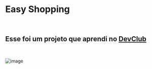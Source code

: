 <h1>Easy Shopping</h1>
<br>
<h2>Esse foi um projeto que aprendi no <a href="https://rodolfomori.com.br/devclub">DevClub</a></h2>
<br>

![image](https://github.com/user-attachments/assets/f66becff-52b9-4e5b-824d-0bcdf8cce706)

